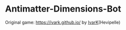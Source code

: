 # Antimatter-Dimensions-Bot

  Original game: https://ivark.github.io/ by [IvarK](https://github.com/IvarK/IvarK.github.io)(Hevipelle)
